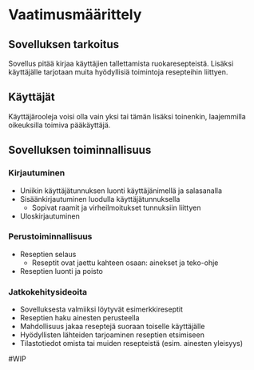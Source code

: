 # Vaatimusmäärittely

## Sovelluksen tarkoitus

Sovellus pitää kirjaa käyttäjien tallettamista ruokaresepteistä. Lisäksi käyttäjälle tarjotaan muita hyödyllisiä toimintoja resepteihin liittyen.

## Käyttäjät

Käyttäjärooleja voisi olla vain yksi tai tämän lisäksi toinenkin, laajemmilla oikeuksilla toimiva pääkäyttäjä.

## Sovelluksen toiminnallisuus

### Kirjautuminen

- Uniikin käyttäjätunnuksen luonti käyttäjänimellä ja salasanalla
- Sisäänkirjautuminen luodulla käyttäjätunnuksella
  - Sopivat raamit ja virheilmoitukset tunnuksiin liittyen
- Uloskirjautuminen

### Perustoiminnallisuus

- Reseptien selaus
  - Reseptit ovat jaettu kahteen osaan: ainekset ja teko-ohje
- Reseptien luonti ja poisto

### Jatkokehitysideoita

- Sovelluksesta valmiiksi löytyvät esimerkkireseptit
- Reseptien haku ainesten perusteella
- Mahdollisuus jakaa reseptejä suoraan toiselle käyttäjälle
- Hyödyllisten lähteiden tarjoaminen reseptien etsimiseen
- Tilastotiedot omista tai muiden resepteistä (esim. ainesten yleisyys)

#WIP